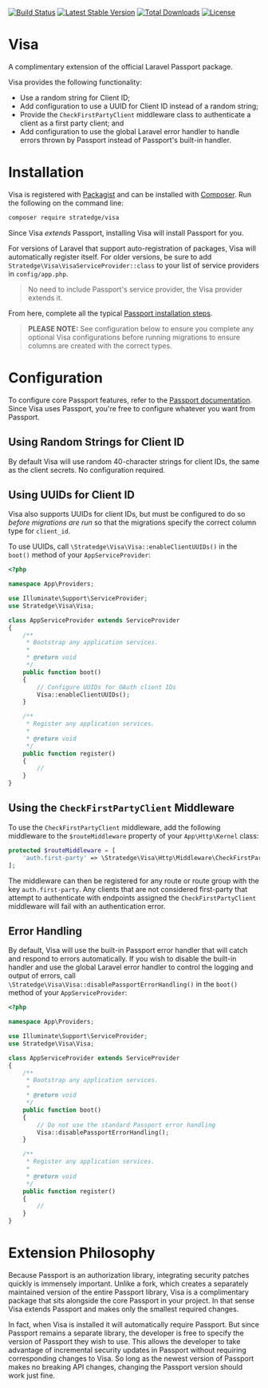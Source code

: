 [![Build Status](https://travis-ci.org/stratedge/visa.svg?branch=master)](https://travis-ci.org/stratedge/visa)
[![Latest Stable Version](https://poser.pugx.org/stratedge/visa/v/stable)](https://packagist.org/packages/stratedge/visa)
[![Total Downloads](https://poser.pugx.org/stratedge/visa/downloads)](https://packagist.org/packages/stratedge/visa)
[![License](https://poser.pugx.org/stratedge/visa/license)](https://packagist.org/packages/stratedge/visa)

# Visa

A complimentary extension of the official Laravel Passport package.

Visa provides the following functionality:

* Use a random string for Client ID;
* Add configuration to use a UUID for Client ID instead of a random string;
* Provide the `CheckFirstPartyClient` middleware class to authenticate a client as a first party client; and
* Add configuration to use the global Laravel error handler to handle errors thrown by Passport instead of Passport's built-in handler.

# Installation

Visa is registered with [Packagist](https://packagist.org) and can be installed with [Composer](https://getcomposer.org). Run the following on the command line:

```sh
composer require stratedge/visa
```

Since Visa _extends_ Passport, installing Visa will install Passport for you.

For versions of Laravel that support auto-registration of packages, Visa will automatically register itself. For older versions, be sure to add `Stratedge\Visa\VisaServiceProvider::class` to your list of service providers in `config/app.php`.

> No need to include Passport's service provider, the Visa provider extends it.

From here, complete all the typical [Passport installation steps](https://laravel.com/docs/master/passport#installation).

> **PLEASE NOTE:** See configuration below to ensure you complete any optional Visa configurations before running migrations to ensure columns are created with the correct types.

# Configuration

To configure core Passport features, refer to the [Passport documentation](https://laravel.com/docs/master/passport). Since Visa uses Passport, you're free to configure whatever you want from Passport.

## Using Random Strings for Client ID

By default Visa will use random 40-character strings for client IDs, the same as the client secrets. No configuration required.

## Using UUIDs for Client ID

Visa also supports UUIDs for client IDs, but must be configured to do so _before migrations are run_ so that the migrations specify the correct column type for `client_id`.

To use UUIDs, call `\Stratedge\Visa\Visa::enableClientUUIDs()` in the `boot()` method of your `AppServiceProvider`:

```php
<?php

namespace App\Providers;

use Illuminate\Support\ServiceProvider;
use Stratedge\Visa\Visa;

class AppServiceProvider extends ServiceProvider
{
    /**
     * Bootstrap any application services.
     *
     * @return void
     */
    public function boot()
    {
        // Configure UUIDs for OAuth client IDs
        Visa::enableClientUUIDs();
    }

    /**
     * Register any application services.
     *
     * @return void
     */
    public function register()
    {
        //
    }
}

```

## Using the `CheckFirstPartyClient` Middleware

To use the `CheckFirstPartyClient` middleware, add the following middleware to the `$routeMiddleware` property of your `App\Http\Kernel` class:

```php
protected $routeMiddleware = [
    'auth.first-party' => \Stratedge\Visa\Http\Middleware\CheckFirstPartyClient::class,
];
```

The middleware can then be registered for any route or route group with the key `auth.first-party`. Any clients that are not considered first-party that attempt to authenticate with endpoints assigned the `CheckFirstPartyClient` middleware will fail with an authentication error.

## Error Handling

By default, Visa will use the built-in Passport error handler that will catch and respond to errors automatically. If you wish to disable the built-in handler and use the global Laravel error handler to control the logging and output of errors, call `\Stratedge\Visa\Visa::disablePassportErrorHandling()` in the `boot()` method of your `AppServiceProvider`:

```php
<?php

namespace App\Providers;

use Illuminate\Support\ServiceProvider;
use Stratedge\Visa\Visa;

class AppServiceProvider extends ServiceProvider
{
    /**
     * Bootstrap any application services.
     *
     * @return void
     */
    public function boot()
    {
        // Do not use the standard Passport error handling
        Visa::disablePassportErrorHandling();
    }

    /**
     * Register any application services.
     *
     * @return void
     */
    public function register()
    {
        //
    }
}

```

# Extension Philosophy

Because Passport is an authorization library, integrating security patches quickly is immensely important. Unlike a fork, which creates a separately maintained version of the entire Passport library, Visa is a complimentary package that sits alongside the core Passport in your project. In that sense Visa extends Passport and makes only the smallest required changes.

In fact, when Visa is installed it will automatically require Passport. But since Passport remains a separate library, the developer is free to specify the version of Passport they wish to use. This allows the developer to take advantage of incremental security updates in Passport without requiring corresponding changes to Visa. So long as the newest version of Passport makes no breaking API changes, changing the Passport version should work just fine.
